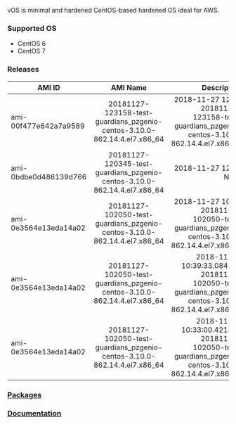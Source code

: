 vOS is minimal and hardened CentOS-based hardened OS ideal for AWS.

### Supported OS
- CentOS 6
- CentOS 7

### Releases
| AMI ID | AMI Name | Description |
| ------------- |:-------------:| -----:|
| ami-00f477e642a7a9589 | 20181127-123158-test-guardians_pzgenio-centos-3.10.0-862.14.4.el7.x86_64 | 2018-11-27 12:42 20181127-123158-test-guardians_pzgenio-centos-3.10.0-862.14.4.el7.x86_64 |
| ami-0bdbe0d486139d766 | 20181127-120345-test-guardians_pzgenio-centos-3.10.0-862.14.4.el7.x86_64 | 2018-11-27 12:12 None |
| ami-0e3564e13eda14a02 | 20181127-102050-test-guardians_pzgenio-centos-3.10.0-862.14.4.el7.x86_64 | 2018-11-27 10:53 20181127-102050-test-guardians_pzgenio-centos-3.10.0-862.14.4.el7.x86_64 |
| ami-0e3564e13eda14a02 | 20181127-102050-test-guardians_pzgenio-centos-3.10.0-862.14.4.el7.x86_64 | 2018-11-27 10:39:33.084597 20181127-102050-test-guardians_pzgenio-centos-3.10.0-862.14.4.el7.x86_64 |
| ami-0e3564e13eda14a02 | 20181127-102050-test-guardians_pzgenio-centos-3.10.0-862.14.4.el7.x86_64 | 2018-11-27 10:33:00.421430 20181127-102050-test-guardians_pzgenio-centos-3.10.0-862.14.4.el7.x86_64

### [Packages](https://github.com/VoyagerInnovations/hardened1-packages/blob/master/packages.txt)
### [Documentation](vos-documentation.md)
